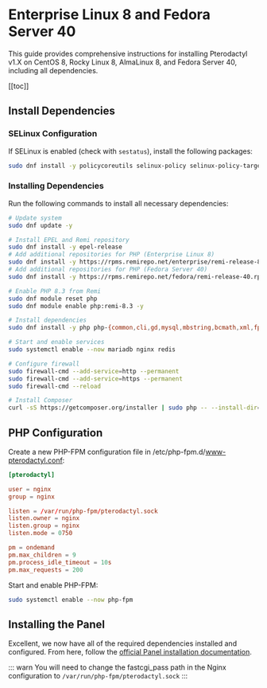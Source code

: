 # Enterprise Linux 8 and Fedora Server 40

This guide provides comprehensive instructions for installing Pterodactyl v1.X on CentOS 8, Rocky Linux 8, AlmaLinux 8, and Fedora Server 40, including all dependencies.

[[toc]]

## Install Dependencies

### SELinux Configuration

If SELinux is enabled (check with `sestatus`), install the following packages:

```bash
sudo dnf install -y policycoreutils selinux-policy selinux-policy-targeted setroubleshoot-server setools setools-console mcstrans
```

### Installing Dependencies

Run the following commands to install all necessary dependencies:

```bash
# Update system
sudo dnf update -y

# Install EPEL and Remi repository
sudo dnf install -y epel-release
# Add additional repositories for PHP (Enterprise Linux 8)
sudo dnf install -y https://rpms.remirepo.net/enterprise/remi-release-8.rpm
# Add additional repositories for PHP (Fedora Server 40)
sudo dnf install -y https://rpms.remirepo.net/fedora/remi-release-40.rpm

# Enable PHP 8.3 from Remi
sudo dnf module reset php
sudo dnf module enable php:remi-8.3 -y

# Install dependencies
sudo dnf install -y php php-{common,cli,gd,mysql,mbstring,bcmath,xml,fpm,curl,zip} mariadb mariadb-server nginx redis zip unzip tar

# Start and enable services
sudo systemctl enable --now mariadb nginx redis

# Configure firewall
sudo firewall-cmd --add-service=http --permanent
sudo firewall-cmd --add-service=https --permanent 
sudo firewall-cmd --reload

# Install Composer
curl -sS https://getcomposer.org/installer | sudo php -- --install-dir=/usr/local/bin --filename=composer
```

## PHP Configuration

Create a new PHP-FPM configuration file in /etc/php-fpm.d/www-pterodactyl.conf:

```conf
[pterodactyl]

user = nginx
group = nginx

listen = /var/run/php-fpm/pterodactyl.sock
listen.owner = nginx
listen.group = nginx
listen.mode = 0750

pm = ondemand
pm.max_children = 9
pm.process_idle_timeout = 10s
pm.max_requests = 200
```

Start and enable PHP-FPM:

```bash
sudo systemctl enable --now php-fpm
```

## Installing the Panel
Excellent, we now have all of the required dependencies installed and configured. From here, follow the [official Panel installation documentation](/panel/1.0/getting_started.md#download-files).


::: warn
You will need to change the fastcgi_pass path in the Nginx configuration to `/var/run/php-fpm/pterodactyl.sock`
:::
